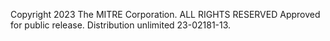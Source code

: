 
Copyright 2023 The MITRE Corporation. ALL RIGHTS RESERVED
Approved for public release. Distribution unlimited 23-02181-13.